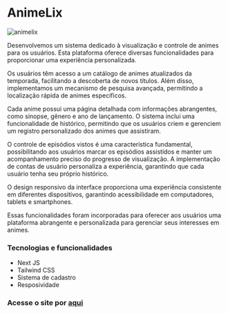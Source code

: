 # AnimeLix

![animelix](https://github.com/douglasjosebarboza/animelix-next/assets/86023441/db7cd5af-4c80-4806-924b-01a96907dfd5)

Desenvolvemos um sistema dedicado à visualização e controle de animes para os usuários. Esta plataforma oferece diversas funcionalidades para proporcionar uma experiência personalizada.

Os usuários têm acesso a um catálogo de animes atualizados da temporada, facilitando a descoberta de novos títulos. Além disso, implementamos um mecanismo de pesquisa avançada, permitindo a localização rápida de animes específicos.

Cada anime possui uma página detalhada com informações abrangentes, como sinopse, gênero e ano de lançamento. O sistema inclui uma funcionalidade de histórico, permitindo que os usuários criem e gerenciem um registro personalizado dos animes que assistiram.

O controle de episódios vistos é uma característica fundamental, possibilitando aos usuários marcar os episódios assistidos e manter um acompanhamento preciso do progresso de visualização. A implementação de contas de usuário personaliza a experiência, garantindo que cada usuário tenha seu próprio histórico.

O design responsivo da interface proporciona uma experiência consistente em diferentes dispositivos, garantindo acessibilidade em computadores, tablets e smartphones.

Essas funcionalidades foram incorporadas para oferecer aos usuários uma plataforma abrangente e personalizada para gerenciar seus interesses em animes.

### Tecnologias e funcionalidades
- Next JS
- Tailwind CSS
- Sistema de cadastro
- Resposividade

### Acesse o site por [aqui](https://animelix-next.vercel.app/)
